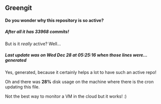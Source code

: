 ## Greengit

#### Do you wonder why this repository is so active?

##### After all it has 33968 commits!

But is it *really* active? Well...

##### Last update was on Wed Dec 28 at 05:25:16 when those lines were... generated

Yes, generated, because it certainly helps a lot to have such an active repo!

Oh and there was **28%** disk usage on the machine
where there is the cron updating this file.

Not the best way to monitor a VM in the cloud but it works! :)
